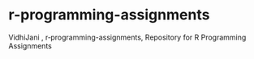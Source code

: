 # r-programming-assignments
VidhiJani , r‑programming-assignments, Repository for R Programming Assignments
